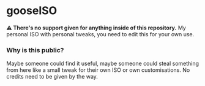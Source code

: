# gooseISO
**⚠ There's no support given for anything inside of this repository.**
My personal ISO with personal tweaks, you need to edit this for your own use.

### Why is this public?
Maybe someone could find it useful, maybe someone could steal something from here like a small tweak for their own ISO or own customisations. No credits need to be given by the way.
